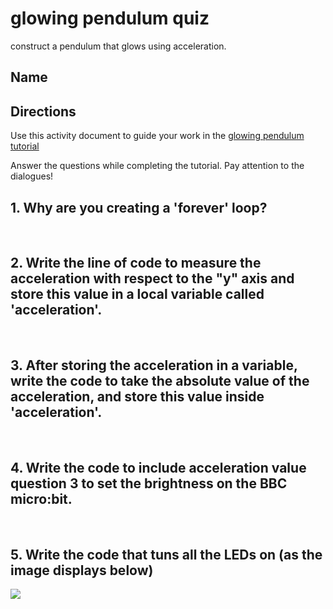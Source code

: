 # glowing pendulum quiz

construct a pendulum that glows using acceleration.

## Name

## Directions

Use this activity document to guide your work in the [glowing pendulum tutorial](/microbit/lessons/glowing-pendulum/activity)

Answer the questions while completing the tutorial. Pay attention to the dialogues!

## 1. Why are you creating a 'forever' loop?

<br/>

## 2. Write the line of code to measure the acceleration with respect to the "y" axis and store this value in a local variable called 'acceleration'.

<br/>

## 3. After storing the acceleration in a variable, write the code to take the absolute value of the acceleration, and store this value inside 'acceleration'.

<br/>

## 4. Write the code to include acceleration value question 3 to set the brightness on the BBC micro:bit.

<br/>

## 5. Write the code that tuns all the LEDs on (as the image displays below)

![](/static/mb/lessons/glowing-pendulum-1.png)

<br/>

